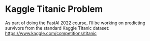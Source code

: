 # Kaggle Titanic Problem

As part of doing the FastAI 2022 course, I'll be working on predicting survivors from the standard Kaggle Titanic
dataset: https://www.kaggle.com/competitions/titanic
